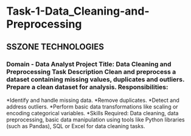 # Task-1-Data_Cleaning-and-Preprocessing
## SSZONE TECHNOLOGIES
### Domain - Data Analyst Project Title: Data Cleaning and Preprocessing Task Description Clean and preprocess a dataset containing missing values, duplicates and outliers. Prepare a clean dataset for analysis. Responsibilities:

*Identify and handle missing data.
*Remove duplicates.
*Detect and address outliers.
*Perform basic data transformations like scaling or encoding categorical variables.
*Skills Required: Data cleaning, data preprocessing, basic data manipulation using tools like Python libraries (such as Pandas), SQL or Excel 
 for data cleaning tasks.

